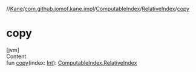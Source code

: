 //[Kane](../../../index.md)/[com.github.jomof.kane.impl](../../index.md)/[ComputableIndex](../index.md)/[RelativeIndex](index.md)/[copy](copy.md)



# copy  
[jvm]  
Content  
fun [copy](copy.md)(index: [Int](https://kotlinlang.org/api/latest/jvm/stdlib/kotlin/-int/index.html)): [ComputableIndex.RelativeIndex](index.md)  



